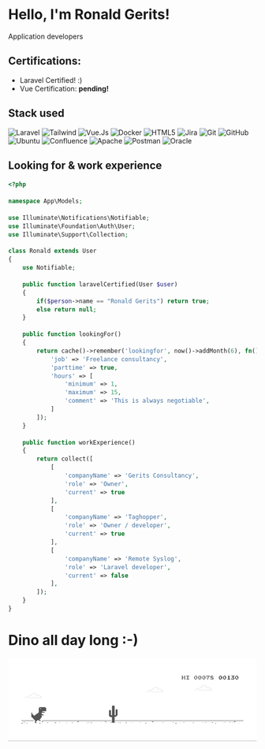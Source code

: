 # Hello, I'm Ronald Gerits!
Application developers

## Certifications:
- Laravel Certified! :)
- Vue Certification: **pending!**

## Stack used
![Laravel](https://img.shields.io/badge/laravel-%23FF2D20.svg?style=for-the-badge&logo=laravel&logoColor=white) 
![Tailwind](https://img.shields.io/badge/Tailwind_CSS-38B2AC?style=for-the-badge&logo=tailwind-css&logoColor=white)
![Vue.Js](https://img.shields.io/badge/Vue.js-35495E?style=for-the-badge&logo=vuedotjs&logoColor=4FC08D)
![Docker](https://img.shields.io/badge/docker-%230db7ed.svg?style=for-the-badge&logo=docker&logoColor=white)
![HTML5](https://img.shields.io/badge/html5-%23E34F26.svg?style=for-the-badge&logo=html5&logoColor=white)
![Jira](https://img.shields.io/badge/jira-%230A0FFF.svg?style=for-the-badge&logo=jira&logoColor=white)
![Git](https://img.shields.io/badge/git-%23F05033.svg?style=for-the-badge&logo=git&logoColor=white)
![GitHub](https://img.shields.io/badge/github-%23121011.svg?style=for-the-badge&logo=github&logoColor=white)
![Ubuntu](https://img.shields.io/badge/Ubuntu-E95420?style=for-the-badge&logo=ubuntu&logoColor=white)
![Confluence](https://img.shields.io/badge/confluence-%23172BF4.svg?style=for-the-badge&logo=confluence&logoColor=white)
![Apache](https://img.shields.io/badge/apache-%23D42029.svg?style=for-the-badge&logo=apache&logoColor=white)
![Postman](https://img.shields.io/badge/Postman-FF6C37?style=for-the-badge&logo=postman&logoColor=white)
![Oracle](https://img.shields.io/badge/Oracle-F80000?style=for-the-badge&logo=oracle&logoColor=black)


## Looking for & work experience
```php
<?php

namespace App\Models;

use Illuminate\Notifications\Notifiable;
use Illuminate\Foundation\Auth\User;
use Illuminate\Support\Collection;

class Ronald extends User
{
    use Notifiable;
    
    public function laravelCertified(User $user)
    {
        if($person->name == "Ronald Gerits") return true;
        else return null;
    }

    public function lookingFor()
    {
        return cache()->remember('lookingfor', now()->addMonth(6), fn() => [
            'job' => 'Freelance consultancy',
            'parttime' => true,
            'hours' => [
                'minimum' => 1,
                'maximum' => 15,
                'comment' => 'This is always negotiable',
            ]
        ]);
    }

    public function workExperience()
    {
        return collect([
            [
                'companyName' => 'Gerits Consultancy',
                'role' => 'Owner',
                'current' => true
            ],
            [
                'companyName' => 'Taghopper',
                'role' => 'Owner / developer',
                'current' => true
            ],
            [
                'companyName' => 'Remote Syslog',
                'role' => 'Laravel developer',
                'current' => false
            ],
        ]);
    }
}
```
# Dino all day long :-)
![Alt Text](https://github.com/rgerits/rgerits/blob/main/dino.gif)
